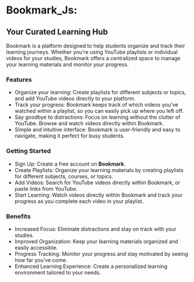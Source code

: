 # Bookmark_Js: 
## Your Curated Learning Hub
Bookmark is a platform designed to help students organize and track their learning journeys. Whether you're using YouTube playlists or individual videos for your studies, Bookmark offers a centralized space to manage your learning materials and monitor your progress.

### Features
- Organize your learning: Create playlists for different subjects or topics, and add YouTube videos directly to your platform.
- Track your progress: Bookmark keeps track of which videos you've watched within a playlist, so you can easily pick up where you left off.
- Say goodbye to distractions: Focus on learning without the clutter of YouTube. Browse and watch videos directly within Bookmark.
- Simple and intuitive interface: Bookmark is user-friendly and easy to navigate, making it perfect for busy students.

### Getting Started
- Sign Up: Create a free account on **Bookmark**.
- Create Playlists: Organize your learning materials by creating playlists for different subjects, courses, or topics.
- Add Videos: Search for YouTube videos directly within Bookmark, or paste links from YouTube.
- Start Learning: Watch videos directly within Bookmark and track your progress as you complete each video in your playlist.

### Benefits
- Increased Focus: Eliminate distractions and stay on track with your studies.
- Improved Organization: Keep your learning materials organized and easily accessible.
- Progress Tracking: Monitor your progress and stay motivated by seeing how far you've come.
- Enhanced Learning Experience: Create a personalized learning environment tailored to your needs.
